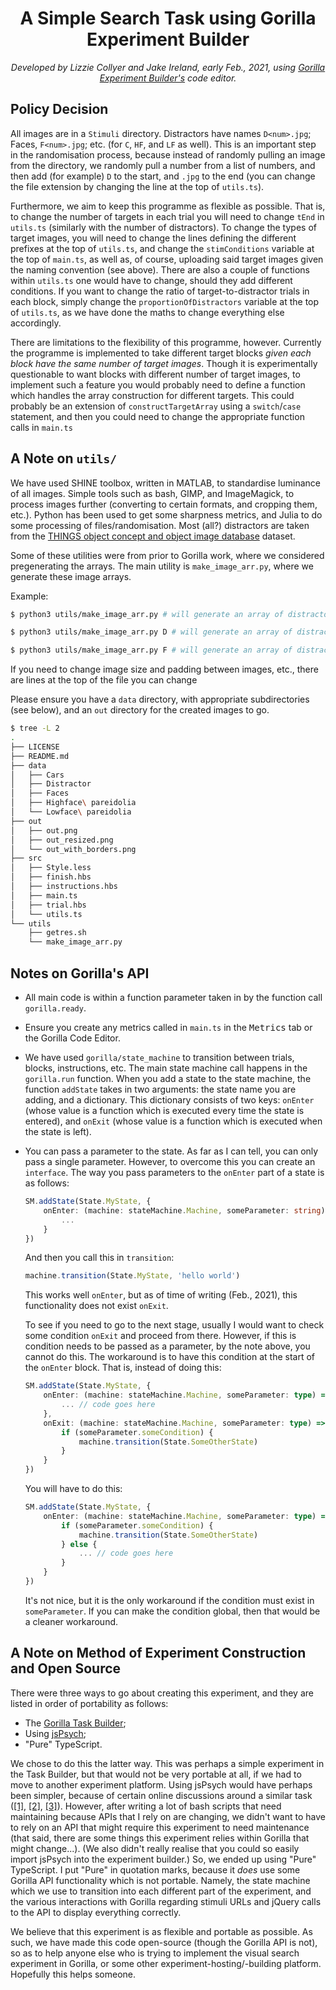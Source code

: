 <h1 align="center">
    A Simple Search Task using Gorilla Experiment Builder
</h1>

<p align="center"><i>Developed by Lizzie Collyer and Jake Ireland, early Feb., 2021, using <a href="https://gorilla.sc/">Gorilla Experiment Builder's</a> code editor.</i></p>

## Policy Decision

All images are in a `Stimuli` directory.  Distractors have names `D<num>.jpg`; Faces, `F<num>.jpg`; etc. (for `C`, `HF`, and `LF` as well).  This is an important step in the randomisation process, because instead of randomly pulling an image from the directory, we randomly pull a number from a list of numbers, and then add (for example) `D` to the start, and `.jpg` to the end (you can change the file extension by changing the line at the top of `utils.ts`).

Furthermore, we aim to keep this programme as flexible as possible.  That is, to change the number of targets in each trial you will need to change `tEnd` in `utils.ts` (similarly with the number of distractors).  To change the types of target images, you will need to change the lines defining the different prefixes at the top of `utils.ts`, and change the `stimConditions` variable at the top of `main.ts`, as well as, of course, uploading said target images given the naming convention (see above).  There are also a couple of functions within `utils.ts` one would have to change, should they add different conditions.  If you want to change the ratio of target-to-distractor trials in each block, simply change the `proportionOfDistractors` variable at the top of `utils.ts`, as we have done the maths to change everything else accordingly.

There are limitations to the flexibility of this programme, however.  Currently the programme is implemented to take different target blocks *given each block have the same number of target images*.  Though it is experimentally questionable to want blocks with different number of target images, to implement such a feature you would probably need to define a function which handles the array construction for different targets.  This could probably be an extension of `constructTargetArray` using a `switch`/`case` statement, and then you could need to change the appropriate function calls in `main.ts`

## A Note on `utils/`

We have used SHINE toolbox, written in MATLAB, to standardise luminance of all images.  Simple tools such as bash, GIMP, and ImageMagick, to process images further (converting to certain formats, and cropping them, etc.).  Python has been used to get some sharpness metrics, and Julia to do some processing of files/randomisation.  Most (all?) distractors are taken from the [THINGS object concept and object image database](https://osf.io/jum2f/) dataset.

Some of these utilities were from prior to Gorilla work, where we considered pregenerating the arrays.  The main utility is `make_image_arr.py`, where we generate these image arrays.

Example:
```bash
$ python3 utils/make_image_arr.py # will generate an array of distractors

$ python3 utils/make_image_arr.py D # will generate an array of distractors

$ python3 utils/make_image_arr.py F # will generate an array of distractors with a face in a random position
```

If you need to change image size and padding between images, etc., there are lines at the top of the file you can change

Please ensure you have a `data` directory, with appropriate subdirectories (see below), and an `out` directory for the created images to go.
```bash
$ tree -L 2
.
├── LICENSE
├── README.md
├── data
│   ├── Cars
│   ├── Distractor
│   ├── Faces
│   ├── Highface\ pareidolia
│   └── Lowface\ pareidolia
├── out
│   ├── out.png
│   ├── out_resized.png
│   └── out_with_borders.png
├── src
│   ├── Style.less
│   ├── finish.hbs
│   ├── instructions.hbs
│   ├── main.ts
│   ├── trial.hbs
│   └── utils.ts
└── utils
    ├── getres.sh
    └── make_image_arr.py
```

## Notes on Gorilla's API

  - All main code is within a function parameter taken in by the function call `gorilla.ready`.  

  - Ensure you create any metrics called in `main.ts` in the <kbd>Metrics</kbd> tab or the Gorilla Code Editor.

  - We have used `gorilla/state_machine` to transition between trials, blocks, instructions, etc.  The main state machine call happens in the `gorilla.run` function.  When you add a state to the state machine, the function `addState` takes in two arguments: the state name you are adding, and a dictionary.  This dictionary consists of two keys: `onEnter` (whose value is a function which is executed every time the state is entered), and `onExit` (whose value is a function which is executed when the state is left).

  - You can pass a parameter to the state.  As far as I can tell, you can only pass a single parameter.  However, to overcome this you can create an `interface`.  The way you pass parameters to the `onEnter` part of a state is as follows:
    ```typescript
    SM.addState(State.MyState, {
        onEnter: (machine: stateMachine.Machine, someParameter: string) => {
            ...
        }
    })
    ```
    And then you call this in `transition`:
    ```typescript
    machine.transition(State.MyState, 'hello world')
    ```
    This works well `onEnter`, but as of time of writing (Feb., 2021), this functionality does not exist `onExit`.
    
    To see if you need to go to the next stage, usually I would want to check some condition `onExit` and proceed from there.  However, if this is condition needs to be passed as a parameter, by the note above, you cannot do this.  The workaround is to have this condition at the start of the `onEnter` block.  That is, instead of doing this:
    ```typescript
    SM.addState(State.MyState, {
        onEnter: (machine: stateMachine.Machine, someParameter: type) => {
            ... // code goes here
        },
        onExit: (machine: stateMachine.Machine, someParameter: type) => {
            if (someParameter.someCondition) {
                machine.transition(State.SomeOtherState)
            }
        }
    })
    ```
    You will have to do this:
    ```typescript
    SM.addState(State.MyState, {
        onEnter: (machine: stateMachine.Machine, someParameter: type) => {
            if (someParameter.someCondition) {
                machine.transition(State.SomeOtherState)
            } else {
                ... // code goes here
            }
        }
    })
    ```
    It's not nice, but it is the only workaround if the condition must exist in `someParameter`.  If you can make the condition global, then that would be a cleaner workaround.

## A Note on Method of Experiment Construction and Open Source

There were three ways to go about creating this experiment, and they are listed in order of portability as follows:
  - The [Gorilla Task Builder](https://gorilla.sc/support/reference/faq/task-builder);
  - Using [jsPsych](https://www.jspsych.org/);
  - "Pure" TypeScript.
  
We chose to do this the latter way.  This was perhaps a simple experiment in the Task Builder, but that would not be very portable at all, if we had to move to another experiment platform.  Using jsPsych would have perhaps been simpler, because of certain online discussions around a similar task ([[1]](https://github.com/jspsych/jsPsych/discussions/953), [[2]](https://github.com/mahiluthra/working_memory_tests), [[3]](https://www.jspsych.org/plugins/jspsych-vsl-grid-scene/)).  However, after writing a lot of bash scripts that need maintaining because APIs that I rely on are changing, we didn't want to have to rely on an API that might require this experiment to need maintenance (that said, there are some things this experiment relies within Gorilla that might change...).  (We also didn't really realise that you could so easily import jsPsych into the experiment builder.)  So, we ended up using "Pure" TypeScript.  I put "Pure" in quotation marks, because it *does* use some Gorilla API functionality which is not portable.  Namely, the state machine which we use to transition into each different part of the experiment, and the various interactions with Gorilla regarding stimuli URLs and jQuery calls to the API to display everything correctly.

We believe that this experiment is as flexible and portable as possible.  As such, we have made this code open-source (though the Gorilla API is not), so as to help anyone else who is trying to implement the visual search experiment in Gorilla, or some other experiment-hosting/-building platform.  Hopefully this helps someone.
